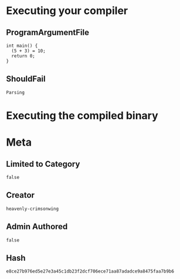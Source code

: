 # Executing your compiler

## ProgramArgumentFile

```
int main() {
  (5 + 3) = 10;
  return 0;
}
```

## ShouldFail

```
Parsing
```

# Executing the compiled binary

# Meta

## Limited to Category

```
false
```

## Creator

```
heavenly-crimsonwing
```

## Admin Authored

```
false
```

## Hash

```
e8ce27b976ed5e27e3a45c1db23f2dcf706ece71aa87adadce9a8475faa7b9b6
```
